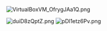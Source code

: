 ![VirtualBoxVM_OfrygJAa1Q.png](https://i.imgur.com/E6IhIMK.png)

![duiD8zQptZ.png](https://i.imgur.com/WuZ5ttr.png)
![pDl1etz6Pv.png](https://i.imgur.com/nIjyisW.png)
